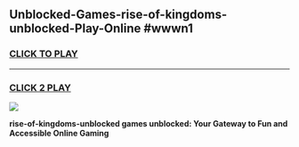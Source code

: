 
## Unblocked-Games-rise-of-kingdoms-unblocked-Play-Online #wwwn1
<h3>
<a href="https://news.freeplayer.one?title=rise-of-kingdoms-unblocked&ref=3">CLICK TO PLAY</a></h3>
<hr>

<h3>
<a href="https://news.freeplayer.one?title=rise-of-kingdoms-unblocked&ref=3">CLICK 2 PLAY</a>
  
</h3>

<a href="https://news.freeplayer.one?title=rise-of-kingdoms-unblocked&ref=3"><img src="https://clearcache.store/games.png"></a>


**rise-of-kingdoms-unblocked games unblocked: Your Gateway to Fun and Accessible Online Gaming**
